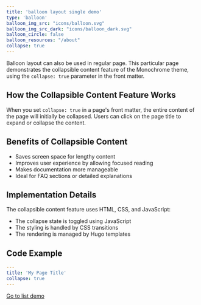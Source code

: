 ```yaml
---
title: 'balloon layout single demo'
type: 'balloon'
balloon_img_src: "icons/balloon.svg"
balloon_img_src_dark: "icons/balloon_dark.svg"
balloon_circle: false
balloon_resources: "/about"
collapse: true
---
```


Balloon layout can also be used in regular page. This particular page demonstrates the collapsible content feature of the Monochrome theme, using the `collapse: true` parameter in the front matter.

## How the Collapsible Content Feature Works

When you set `collapse: true` in a page's front matter, the entire content of the page will initially be collapsed. Users can click on the page title to expand or collapse the content.

## Benefits of Collapsible Content

- Saves screen space for lengthy content
- Improves user experience by allowing focused reading
- Makes documentation more manageable
- Ideal for FAQ sections or detailed explanations

## Implementation Details

The collapsible content feature uses HTML, CSS, and JavaScript:

- The collapse state is toggled using JavaScript
- The styling is handled by CSS transitions
- The rendering is managed by Hugo templates

## Code Example

```yaml
---
title: 'My Page Title'
collapse: true
---
```

[Go to list demo](/hugo-theme-monochrome/layouts/balloon/demo)
